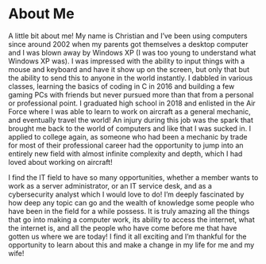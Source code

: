 # About Me
A little bit about me! My name is Christian and I’ve been using computers since around 2002 when my parents got themselves a desktop computer and I was blown away by Windows XP (I was too young to understand what Windows XP was). I was impressed with the ability to input things with a mouse and keyboard and have it show up on the screen, but only that but the ability to send this to anyone in the world instantly. I dabbled in various classes, learning the basics of coding in C in 2016 and building a few gaming PCs with friends but never pursued more than that from a personal or professional point. I graduated high school in 2018 and enlisted in the Air Force where I was able to learn to work on aircraft as a general mechanic, and eventually travel the world! An injury during this job was the spark that brought me back to the world of computers and like that I was sucked in. I applied to college again, as someone who had been a mechanic by trade for most of their professional career had the opportunity to jump into an entirely new field with almost infinite complexity and depth, which I had loved about working on aircraft! 

I find the IT field to have so many opportunities, whether a member wants to work as a server administrator, or an IT service desk, and as a cybersecurity analyst which I would love to do! I’m deeply fascinated by how deep any topic can go and the wealth of knowledge some people who have been in the field for a while possess. It is truly amazing all the things that go into making a computer work, its ability to access the internet, what the internet is, and all the people who have come before me that have gotten us where we are today! I find it all exciting and I’m thankful for the opportunity to learn about this and make a change in my life for me and my wife!

